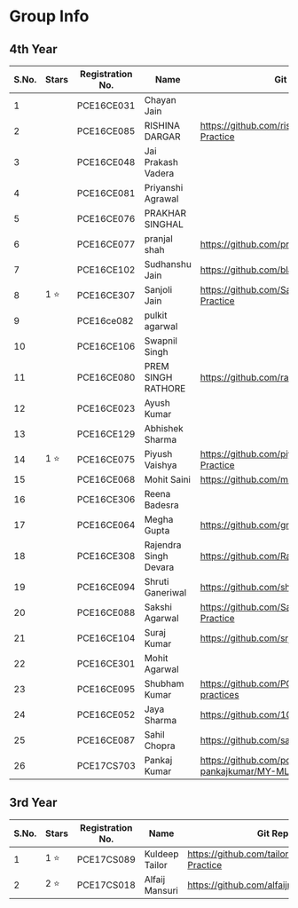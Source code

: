 # Group Info

## 4th Year
| S.No. | Stars | Registration No. | Name | Git Repo Link |
|-------|-------|------------------|------|---------------|
| 1 | | PCE16CE031 | Chayan Jain ||
| 2 | | PCE16CE085 | RISHINA DARGAR | https://github.com/rishinadargar/My-ML-Practice |
| 3 | | PCE16CE048 | Jai Prakash Vadera ||
| 4 | | PCE16CE081 | Priyanshi Agrawal ||
| 5 | | PCE16CE076 | PRAKHAR SINGHAL ||
| 6 | | PCE16CE077 | pranjal shah | https://github.com/pranjal218/MyMLPractice.git |
| 7 | | PCE16CE102 | Sudhanshu Jain | https://github.com/blacksag/My-ML-Practice.git |
| 8 | 1 :star: | PCE16CE307 | Sanjoli Jain | https://github.com/Sanjolijain04/My-ML-Practice |
| 9 | | PCE16ce082 | pulkit agarwal ||
| 10 | | PCE16CE106 | Swapnil Singh ||
| 11 | | PCE16CE080 | PREM SINGH RATHORE |https://github.com/rathoreprem/MYMLPRACTICE|
| 12 | | PCE16CE023 | Ayush Kumar ||
| 13 | | PCE16CE129 | Abhishek Sharma ||
| 14 | 1 :star: | PCE16CE075 | Piyush Vaishya |https://github.com/piyushvaishya/My-ML-Practice |
| 15 | | PCE16CE068 | Mohit Saini | https://github.com/mohit8201/My-ML-Practice |
| 16 | | PCE16CE306 |Reena Badesra||
| 17 | | PCE16CE064 | Megha Gupta | https://github.com/gmegha12/My-ML-practice |
| 18 | | PCE16CE308 | Rajendra Singh Devara | https://github.com/Rajendra14/My-ML-Practice |
| 19 | | PCE16CE094 | Shruti Ganeriwal | https://github.com/shruti224/MyMLPractice |
| 20 | | PCE16CE088 | Sakshi Agarwal |https://github.com/Sakshi-Agarwal/My-ML-Practice |
| 21 | | PCE16CE104 | Suraj Kumar | https://github.com/srj789/My-Ml-Practice |
| 22 | | PCE16CE301 | Mohit Agarwal ||
| 23 | | PCE16CE095 | Shubham Kumar | https://github.com/PCE16CE095/My-ML-practices |
| 24 | | PCE16CE052 | Jaya Sharma | https://github.com/10-jaya/my-ML-project |
| 25 | | PCE16CE087 | Sahil Chopra | https://github.com/sahilcbm/MY-ML-Practicee |
| 26 | | PCE17CS703 | Pankaj Kumar | https://github.com/pce17cs703-pankajkumar/MY-ML-Practice |

## 3rd Year

| S.No. | Stars | Registration No. | Name | Git Repo Link |
|-------|-------|------------------|------|---------------|
| 1 | 1 :star: | PCE17CS089 | Kuldeep Tailor | https://github.com/tailorkuldeep/My-ML-Practice |
| 2 | 2 :star: | PCE17CS018 | Alfaij Mansuri | https://github.com/alfaijmansuri/MyMLpractice |

